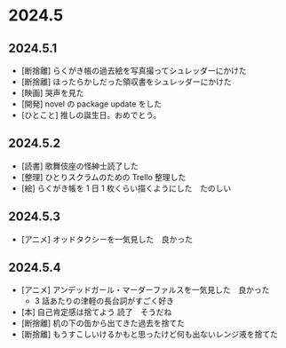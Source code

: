 # 2024.5

## 2024.5.1

- [断捨離] らくがき帳の過去絵を写真撮ってシュレッダーにかけた
- [断捨離] ほったらかしだった領収書をシュレッダーにかけた
- [映画] 哭声を見た
- [開発] novel の package update をした
- [ひとこと] 推しの誕生日。おめでとう。

## 2024.5.2

- [読書] 歌舞伎座の怪紳士読了した
- [整理] ひとりスクラムのための Trello 整理した
- [絵] らくがき帳を 1 日 1 枚くらい描くようにした　たのしい

## 2024.5.3

- [アニメ] オッドタクシーを一気見した　良かった

## 2024.5.4

- [アニメ] アンデッドガール・マーダーファルスを一気見した　良かった
  - 3 話あたりの津軽の長台詞がすごく好き
- [本] 自己肯定感は捨てよう 読了　そうだね
- [断捨離] 机の下の缶から出てきた過去を捨てた
- [断捨離] もうすこしいけるかもと思ったけど何も出ないレンジ液を捨てた
